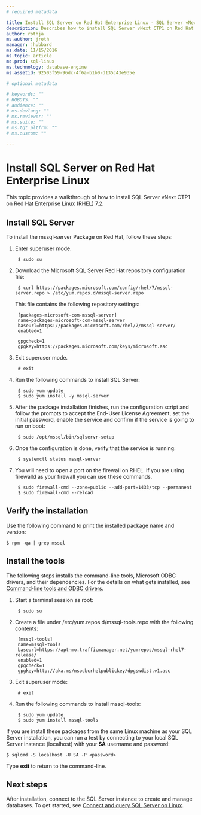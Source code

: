 ```yaml
---
# required metadata

title: Install SQL Server on Red Hat Enterprise Linux - SQL Server vNext CTP1 | Microsoft Docs
description: Describes how to install SQL Server vNext CTP1 on Red Hat Enterprise Linux 7.2.
author: rothja 
ms.author: jroth 
manager: jhubbard
ms.date: 11/15/2016
ms.topic: article
ms.prod: sql-linux
ms.technology: database-engine
ms.assetid: 92503f59-96dc-4f6a-b1b0-d135c43e935e

# optional metadata

# keywords: ""
# ROBOTS: ""
# audience: ""
# ms.devlang: ""
# ms.reviewer: ""
# ms.suite: ""
# ms.tgt_pltfrm: ""
# ms.custom: ""

---
```

# Install SQL Server on Red Hat Enterprise Linux

This topic provides a walkthrough of how to install SQL Server vNext CTP1 on Red Hat Enterprise Linux (RHEL) 7.2.

## Install SQL Server
To install the mssql-server Package on Red Hat, follow these steps:

1. Enter superuser mode.

        $ sudo su

2. Download the Microsoft SQL Server Red Hat repository configuration file:

        $ curl https://packages.microsoft.com/config/rhel/7/mssql-server.repo > /etc/yum.repos.d/mssql-server.repo

    This file contains the following repository settings:

        [packages-microsoft-com-mssql-server]
        name=packages-microsoft-com-mssql-server
        baseurl=https://packages.microsoft.com/rhel/7/mssql-server/
        enabled=1

        gpgcheck=1
        gpgkey=https://packages.microsoft.com/keys/microsoft.asc

3. Exit superuser mode.

        # exit

4. Run the following commands to install SQL Server:

        $ sudo yum update
        $ sudo yum install -y mssql-server

5. After the package installation finishes, run the configuration script and follow the prompts to accept the End-User License Agreement, set the initial password, enable the service and confirm if the service is going to run on boot:

        $ sudo /opt/mssql/bin/sqlservr-setup

6. Once the configuration is done, verify that the service is running:

        $ systemctl status mssql-server

7. You will need to open a port on the firewall on RHEL.  If you are using firewalld as your firewall you can use these commands.

        $ sudo firewall-cmd --zone=public --add-port=1433/tcp --permanent
        $ sudo firewall-cmd --reload

## Verify the installation
Use the following command to print the installed package name and version:

    $ rpm -qa | grep mssql

## <a id="tools"></a> Install the tools
The following steps installs the command-line tools, Microsoft ODBC drivers, and their dependencies. For the details on what gets installed, see [Command-line tools and ODBC drivers](sql-server-linux-setup.md#tools).

1. Start a terminal session as root:

        $ sudo su

2. Create a file under /etc/yum.repos.d/mssql-tools.repo with the following contents:

        [mssql-tools]
        name=mssql-tools
        baseurl=https://apt-mo.trafficmanager.net/yumrepos/mssql-rhel7-release/
        enabled=1
        gpgcheck=1
        gpgkey=http://aka.ms/msodbcrhelpublickey/dpgswdist.v1.asc

3. Exit superuser mode:

        # exit

4. Run the following commands to install mssql-tools:

        $ sudo yum update
        $ sudo yum install mssql-tools

If you are install these packages from the same Linux machine as your SQL Server installation, you can run a test by connecting to your local SQL Server instance (localhost) with your **SA** username and password:

    $ sqlcmd -S localhost -U SA -P <password>

Type **exit** to return to the command-line.

## Next steps
After installation, connect to the SQL Server instance to create and manage databases. To get started, see [Connect and query SQL Server on Linux](sql-server-linux-connect-and-query.md).


